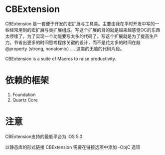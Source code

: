 CBExtension
===========

CBExtension 是一套便于开发的宏扩展与工具类。主要由我在平时开发中写的一些经常用到的宏扩展与类扩展组成。写这个扩展的目的就是越来越感觉OC的东西太啰嗦了，为了实现一个功能要写太多的代码了。写这个扩展就是为了提高生产力。节省出更多的时间思考程序关键的设计，而不是花太多的时间在敲 @property (strong, nonatomic) .... 这类的无脑的代码片段。

CBExtension is a suite of Macros to raise productivity.

依赖的框架
===========
1. Foundation
2. Quartz Core

注意
===========
CBExtension支持的最低平台为 iOS 5.0

以静态库的形式链接 CBExtension 需要在链接选项中添加 -ObjC 选项